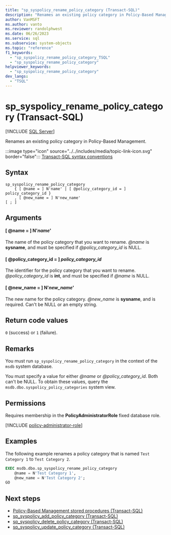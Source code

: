 ```yaml
---
title: "sp_syspolicy_rename_policy_category (Transact-SQL)"
description: "Renames an existing policy category in Policy-Based Management."
author: VanMSFT
ms.author: vanto
ms.reviewer: randolphwest
ms.date: 06/26/2023
ms.service: sql
ms.subservice: system-objects
ms.topic: "reference"
f1_keywords:
  - "sp_syspolicy_rename_policy_category_TSQL"
  - "sp_syspolicy_rename_policy_category"
helpviewer_keywords:
  - "sp_syspolicy_rename_policy_category"
dev_langs:
  - "TSQL"
---
```

# sp_syspolicy_rename_policy_category (Transact-SQL)

[!INCLUDE [SQL Server](../../includes/applies-to-version/sqlserver.md)]

Renames an existing policy category in Policy-Based Management.

:::image type="icon" source="../../includes/media/topic-link-icon.svg" border="false"::: [Transact-SQL syntax conventions](../../t-sql/language-elements/transact-sql-syntax-conventions-transact-sql.md)

## Syntax

```syntaxsql
sp_syspolicy_rename_policy_category
    { [ @name = ] N'name' | [ @policy_category_id = ] policy_category_id }
    , [ @new_name = ] N'new_name'
[ ; ]
```

## Arguments

#### [ @name = ] N'*name*'

The name of the policy category that you want to rename. *@name* is **sysname**, and must be specified if *@policy_category_id* is NULL.

#### [ @policy_category_id = ] *policy_category_id*

The identifier for the policy category that you want to rename. *@policy_category_id* is **int**, and must be specified if *@name* is NULL.

#### [ @new_name = ] N'*new_name*'

The new name for the policy category. *@new_name* is **sysname**, and is required. Can't be NULL or an empty string.

## Return code values

`0` (success) or `1` (failure).

## Remarks

You must run `sp_syspolicy_rename_policy_category` in the context of the `msdb` system database.

You must specify a value for either *@name* or *@policy_category_id*. Both can't be NULL. To obtain these values, query the `msdb.dbo.syspolicy_policy_categories` system view.

## Permissions

Requires membership in the **PolicyAdministratorRole** fixed database role.

[!INCLUDE [policy-administrator-role](includes/policy-administrator-role.md)]

## Examples

The following example renames a policy category that is named `Test Category 1` to `Test Category 2`.

```sql
EXEC msdb.dbo.sp_syspolicy_rename_policy_category
    @name = N'Test Category 1',
    @new_name = N'Test Category 2';
GO
```

## Next steps

- [Policy-Based Management stored procedures (Transact-SQL)](policy-based-management-stored-procedures-transact-sql.md)
- [sp_syspolicy_add_policy_category (Transact-SQL)](sp-syspolicy-add-policy-category-transact-sql.md)
- [sp_syspolicy_delete_policy_category (Transact-SQL)](sp-syspolicy-delete-policy-category-transact-sql.md)
- [sp_syspolicy_update_policy_category (Transact-SQL)](sp-syspolicy-update-policy-category-transact-sql.md)
